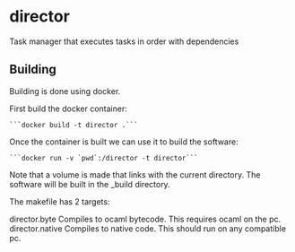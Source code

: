 # director
Task manager that executes tasks in order with dependencies

## Building
Building is done using docker.

First build the docker container:

    ```docker build -t director .```

Once the container is built we can use it to build the software:

    ```docker run -v `pwd`:/director -t director```

Note that a volume is made that links with the current directory.  The software will be built in the _build directory.

The makefile has 2 targets:

  director.byte Compiles to ocaml bytecode.  This requires ocaml on the pc.
  director.native Compiles to native code.  This should run on any compatible pc.
